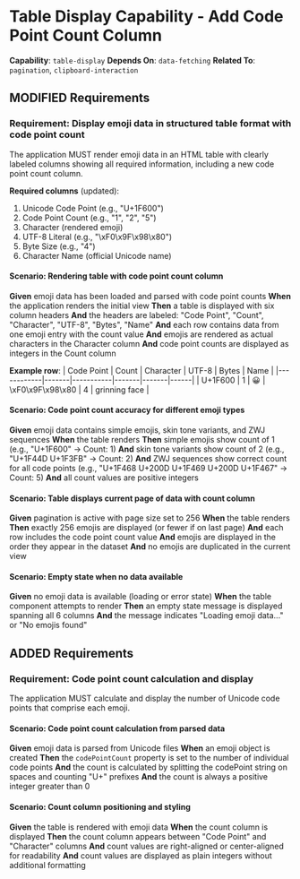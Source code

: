 # Table Display Capability - Add Code Point Count Column

**Capability**: `table-display`
**Depends On**: `data-fetching`
**Related To**: `pagination`, `clipboard-interaction`

## MODIFIED Requirements

### Requirement: Display emoji data in structured table format with code point count

The application MUST render emoji data in an HTML table with clearly labeled columns showing all required information, including a new code point count column.

**Required columns** (updated):
1. Unicode Code Point (e.g., "U+1F600")
2. Code Point Count (e.g., "1", "2", "5") 
3. Character (rendered emoji)
4. UTF-8 Literal (e.g., "\xF0\x9F\x98\x80")
5. Byte Size (e.g., "4")
6. Character Name (official Unicode name)

#### Scenario: Rendering table with code point count column

**Given** emoji data has been loaded and parsed with code point counts
**When** the application renders the initial view
**Then** a table is displayed with six column headers
**And** the headers are labeled: "Code Point", "Count", "Character", "UTF-8", "Bytes", "Name"
**And** each row contains data from one emoji entry with the count value
**And** emojis are rendered as actual characters in the Character column
**And** code point counts are displayed as integers in the Count column

**Example row**:
| Code Point | Count | Character | UTF-8 | Bytes | Name |
|------------|-------|-----------|-------|-------|------|
| U+1F600 | 1 | 😀 | \xF0\x9F\x98\x80 | 4 | grinning face |

#### Scenario: Code point count accuracy for different emoji types

**Given** emoji data contains simple emojis, skin tone variants, and ZWJ sequences
**When** the table renders
**Then** simple emojis show count of 1 (e.g., "U+1F600" → Count: 1)
**And** skin tone variants show count of 2 (e.g., "U+1F44D U+1F3FB" → Count: 2)
**And** ZWJ sequences show correct count for all code points (e.g., "U+1F468 U+200D U+1F469 U+200D U+1F467" → Count: 5)
**And** all count values are positive integers

#### Scenario: Table displays current page of data with count column

**Given** pagination is active with page size set to 256
**When** the table renders
**Then** exactly 256 emojis are displayed (or fewer if on last page)
**And** each row includes the code point count value
**And** emojis are displayed in the order they appear in the dataset
**And** no emojis are duplicated in the current view

#### Scenario: Empty state when no data available

**Given** no emoji data is available (loading or error state)
**When** the table component attempts to render
**Then** an empty state message is displayed spanning all 6 columns
**And** the message indicates "Loading emoji data..." or "No emojis found"

## ADDED Requirements

### Requirement: Code point count calculation and display

The application MUST calculate and display the number of Unicode code points that comprise each emoji.

#### Scenario: Code point count calculation from parsed data

**Given** emoji data is parsed from Unicode files
**When** an emoji object is created
**Then** the `codePointCount` property is set to the number of individual code points
**And** the count is calculated by splitting the codePoint string on spaces and counting "U+" prefixes
**And** the count is always a positive integer greater than 0

#### Scenario: Count column positioning and styling

**Given** the table is rendered with emoji data
**When** the count column is displayed
**Then** the count column appears between "Code Point" and "Character" columns
**And** count values are right-aligned or center-aligned for readability
**And** count values are displayed as plain integers without additional formatting